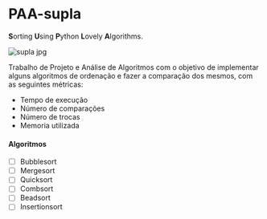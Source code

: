 # PAA-supla

**S**orting **U**sing **P**ython **L**ovely **A**lgorithms.

![supla jpg](https://user-images.githubusercontent.com/59948197/195188722-2ff91074-7ca0-4bcd-81ee-0ff6ec452e05.png)

Trabalho de Projeto e Análise de Algoritmos com o objetivo de implementar alguns algoritmos de ordenação e fazer a comparação dos mesmos, com as seguintes métricas:

- Tempo de execução
- Número de comparações
- Número de trocas
- Memoria utilizada

#### Algoritmos

- [ ] Bubblesort
- [ ] Mergesort
- [ ] Quicksort
- [ ] Combsort
- [ ] Beadsort
- [ ] Insertionsort
